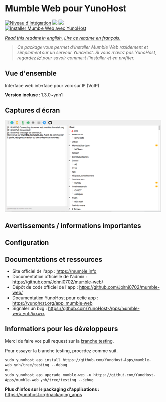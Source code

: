 # Mumble Web pour YunoHost

[![Niveau d'intégration](https://dash.yunohost.org/integration/mumble-web.svg)](https://dash.yunohost.org/appci/app/mumble-web) ![](https://ci-apps.yunohost.org/ci/badges/mumble-web.status.svg) ![](https://ci-apps.yunohost.org/ci/badges/mumble-web.maintain.svg)  
[![Installer Mumble Web avec YunoHost](https://install-app.yunohost.org/install-with-yunohost.svg)](https://install-app.yunohost.org/?app=mumble-web)

*[Read this readme in english.](./README.md)*
*[Lire ce readme en français.](./README_fr.md)*

> *Ce package vous permet d'installer Mumble Web rapidement et simplement sur un serveur YunoHost.
Si vous n'avez pas YunoHost, regardez [ici](https://yunohost.org/#/install) pour savoir comment l'installer et en profiter.*

## Vue d'ensemble

Interface web interface pour voix sur IP (VoIP)

**Version incluse :** 1.3.0~ynh1



## Captures d'écran

![](./doc/screenshots/screenshot.png)

## Avertissements / informations importantes

## Configuration

## Documentations et ressources

* Site officiel de l'app : https://mumble.info
* Documentation officielle de l'admin : https://github.com/Johni0702/mumble-web/
* Dépôt de code officiel de l'app : https://github.com/Johni0702/mumble-web/
* Documentation YunoHost pour cette app : https://yunohost.org/app_mumble-web
* Signaler un bug : https://github.com/YunoHost-Apps/mumble-web_ynh/issues

## Informations pour les développeurs

Merci de faire vos pull request sur la [branche testing](https://github.com/YunoHost-Apps/mumble-web_ynh/tree/testing).

Pour essayer la branche testing, procédez comme suit.
```
sudo yunohost app install https://github.com/YunoHost-Apps/mumble-web_ynh/tree/testing --debug
ou
sudo yunohost app upgrade mumble-web -u https://github.com/YunoHost-Apps/mumble-web_ynh/tree/testing --debug
```

**Plus d'infos sur le packaging d'applications :** https://yunohost.org/packaging_apps